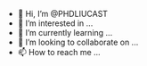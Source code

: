 - 👋 Hi, I’m @PHDLIUCAST
- 👀 I’m interested in ...
- 🌱 I’m currently learning ...
- 💞️ I’m looking to collaborate on ...
- 📫 How to reach me ...

<!---
PHDLIUCAST/PHDLIUCAST is a ✨ special ✨ repository because its `README.md` (this file) appears on your GitHub profile.
You can click the Preview link to take a look at your changes.
--->
